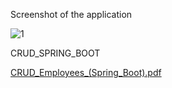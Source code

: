 Screenshot of the application

![1](https://user-images.githubusercontent.com/56969009/132142060-c0717f06-8538-456c-92cd-0b834ad69fae.PNG)

CRUD_SPRING_BOOT

[CRUD_Employees_(Spring_Boot).pdf](https://github.com/tahiriabdo131/Employees-Management/files/7112387/CRUD_Employees_.Spring_Boot.pdf)

